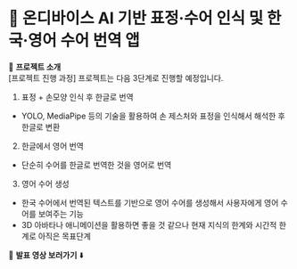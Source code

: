 # 🚀 온디바이스 AI 기반 표정·수어 인식 및 한국·영어 수어 번역 앱

📌 **프로젝트 소개**  
[프로젝트 진행 과정]
프로젝트는 다음 3단계로 진행할 예정입니다.

1. 표정 + 손모양 인식 후 한글로 번역
- YOLO, MediaPipe 등의 기술을 활용하여 손 제스처와 표정을 인식해서 해석한 후 한글로 변환

2. 한글에서 영어 번역
- 단순히 수어를 한글로 번역한 것을 영어로 번역

3. 영어 수어 생성
- 한국 수어에서 번역된 텍스트를 기반으로 영어 수어를 생성해서 사용자에게 영어 수어를 보여주는 기능
- 3D 아바타나 애니메이션을 활용하면 좋을 것 같으나 현재 지식의 한계와 시간적 한계로 아직은 목표단계

🎥 **발표 영상 보러가기** ⬇️  

